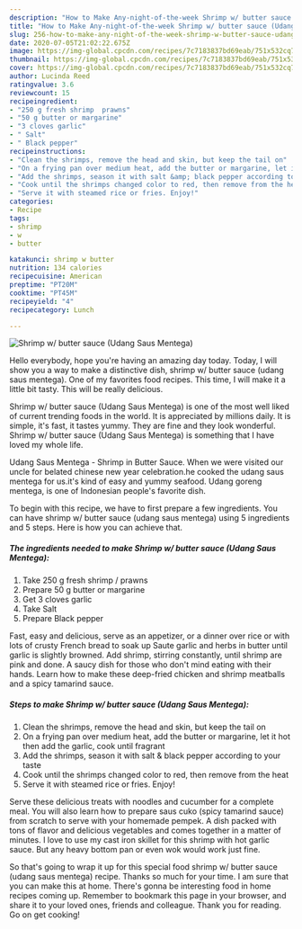 ```yaml
---
description: "How to Make Any-night-of-the-week Shrimp w/ butter sauce (Udang Saus Mentega)"
title: "How to Make Any-night-of-the-week Shrimp w/ butter sauce (Udang Saus Mentega)"
slug: 256-how-to-make-any-night-of-the-week-shrimp-w-butter-sauce-udang-saus-mentega
date: 2020-07-05T21:02:22.675Z
image: https://img-global.cpcdn.com/recipes/7c7183837bd69eab/751x532cq70/shrimp-w-butter-sauce-udang-saus-mentega-recipe-main-photo.jpg
thumbnail: https://img-global.cpcdn.com/recipes/7c7183837bd69eab/751x532cq70/shrimp-w-butter-sauce-udang-saus-mentega-recipe-main-photo.jpg
cover: https://img-global.cpcdn.com/recipes/7c7183837bd69eab/751x532cq70/shrimp-w-butter-sauce-udang-saus-mentega-recipe-main-photo.jpg
author: Lucinda Reed
ratingvalue: 3.6
reviewcount: 15
recipeingredient:
- "250 g fresh shrimp  prawns"
- "50 g butter or margarine"
- "3 cloves garlic"
- " Salt"
- " Black pepper"
recipeinstructions:
- "Clean the shrimps, remove the head and skin, but keep the tail on"
- "On a frying pan over medium heat, add the butter or margarine, let it hot then add the garlic, cook until fragrant"
- "Add the shrimps, season it with salt &amp; black pepper according to your taste"
- "Cook until the shrimps changed color to red, then remove from the heat"
- "Serve it with steamed rice or fries. Enjoy!"
categories:
- Recipe
tags:
- shrimp
- w
- butter

katakunci: shrimp w butter 
nutrition: 134 calories
recipecuisine: American
preptime: "PT20M"
cooktime: "PT45M"
recipeyield: "4"
recipecategory: Lunch

---
```



![Shrimp w/ butter sauce (Udang Saus Mentega)](https://img-global.cpcdn.com/recipes/7c7183837bd69eab/751x532cq70/shrimp-w-butter-sauce-udang-saus-mentega-recipe-main-photo.jpg)

Hello everybody, hope you're having an amazing day today. Today, I will show you a way to make a distinctive dish, shrimp w/ butter sauce (udang saus mentega). One of my favorites food recipes. This time, I will make it a little bit tasty. This will be really delicious.

Shrimp w/ butter sauce (Udang Saus Mentega) is one of the most well liked of current trending foods in the world. It is appreciated by millions daily. It is simple, it's fast, it tastes yummy. They are fine and they look wonderful. Shrimp w/ butter sauce (Udang Saus Mentega) is something that I have loved my whole life.

Udang Saus Mentega - Shrimp in Butter Sauce. When we were visited our uncle for belated chinese new year celebration.he cooked the udang saus mentega for us.it&#39;s kind of easy and yummy seafood. Udang goreng mentega, is one of Indonesian people&#39;s favorite dish.


To begin with this recipe, we have to first prepare a few ingredients. You can have shrimp w/ butter sauce (udang saus mentega) using 5 ingredients and 5 steps. Here is how you can achieve that.

<!--inarticleads1-->

##### The ingredients needed to make Shrimp w/ butter sauce (Udang Saus Mentega):

1. Take 250 g fresh shrimp / prawns
1. Prepare 50 g butter or margarine
1. Get 3 cloves garlic
1. Take  Salt
1. Prepare  Black pepper


Fast, easy and delicious, serve as an appetizer, or a dinner over rice or with lots of crusty French bread to soak up Saute garlic and herbs in butter until garlic is slightly browned. Add shrimp, stirring constantly, until shrimp are pink and done. A saucy dish for those who don&#39;t mind eating with their hands. Learn how to make these deep-fried chicken and shrimp meatballs and a spicy tamarind sauce. 

<!--inarticleads2-->

##### Steps to make Shrimp w/ butter sauce (Udang Saus Mentega):

1. Clean the shrimps, remove the head and skin, but keep the tail on
1. On a frying pan over medium heat, add the butter or margarine, let it hot then add the garlic, cook until fragrant
1. Add the shrimps, season it with salt &amp; black pepper according to your taste
1. Cook until the shrimps changed color to red, then remove from the heat
1. Serve it with steamed rice or fries. Enjoy!


Serve these delicious treats with noodles and cucumber for a complete meal. You will also learn how to prepare saus cuko (spicy tamarind sauce) from scratch to serve with your homemade pempek. A dish packed with tons of flavor and delicious vegetables and comes together in a matter of minutes. I love to use my cast iron skillet for this shrimp with hot garlic sauce. But any heavy bottom pan or even wok would work just fine. 

So that's going to wrap it up for this special food shrimp w/ butter sauce (udang saus mentega) recipe. Thanks so much for your time. I am sure that you can make this at home. There's gonna be interesting food in home recipes coming up. Remember to bookmark this page in your browser, and share it to your loved ones, friends and colleague. Thank you for reading. Go on get cooking!
